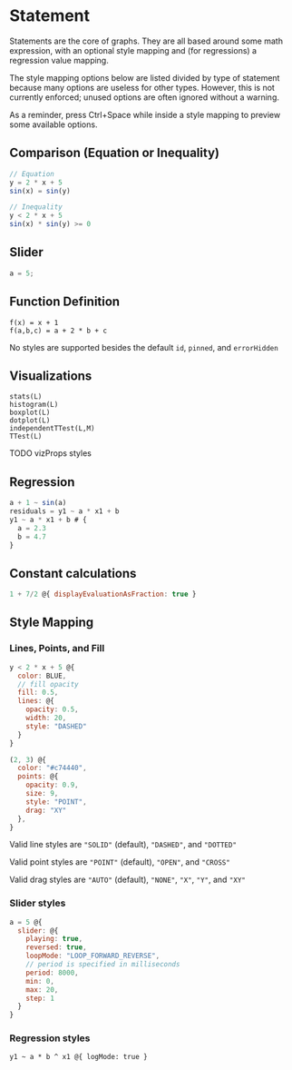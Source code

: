 # Statement

Statements are the core of graphs. They are all based around some math expression, with an optional style mapping and (for regressions) a regression value mapping.

The style mapping options below are listed divided by type of statement because many options are useless for other types. However, this is not currently enforced; unused options are often ignored without a warning.

As a reminder, press Ctrl+Space while inside a style mapping to preview some available options.

## Comparison (Equation or Inequality)

```js
// Equation
y = 2 * x + 5
sin(x) = sin(y)

// Inequality
y < 2 * x + 5
sin(x) * sin(y) >= 0
```

## Slider

```js
a = 5;
```

## Function Definition

```
f(x) = x + 1
f(a,b,c) = a + 2 * b + c
```

No styles are supported besides the default `id`, `pinned`, and `errorHidden`

## Visualizations

```
stats(L)
histogram(L)
boxplot(L)
dotplot(L)
independentTTest(L,M)
TTest(L)
```

TODO vizProps styles

## Regression

```js
a + 1 ~ sin(a)
residuals = y1 ~ a * x1 + b
y1 ~ a * x1 + b # {
  a = 2.3
  b = 4.7
}
```

## Constant calculations

```js
1 + 7/2 @{ displayEvaluationAsFraction: true }
```

## Style Mapping

### Lines, Points, and Fill

```js
y < 2 * x + 5 @{
  color: BLUE,
  // fill opacity
  fill: 0.5,
  lines: @{
    opacity: 0.5,
    width: 20,
    style: "DASHED"
  }
}
```

```js
(2, 3) @{
  color: "#c74440",
  points: @{
    opacity: 0.9,
    size: 9,
    style: "POINT",
    drag: "XY"
  },
}
```

Valid line styles are `"SOLID"` (default), `"DASHED"`, and `"DOTTED"`

Valid point styles are `"POINT"` (default), `"OPEN"`, and `"CROSS"`

Valid drag styles are `"AUTO"` (default), `"NONE"`, `"X"`, `"Y"`, and `"XY"`

### Slider styles

```js
a = 5 @{
  slider: @{
    playing: true,
    reversed: true,
    loopMode: "LOOP_FORWARD_REVERSE",
    // period is specified in milliseconds
    period: 8000,
    min: 0,
    max: 20,
    step: 1
  }
}
```

### Regression styles

```
y1 ~ a * b ^ x1 @{ logMode: true }
```
